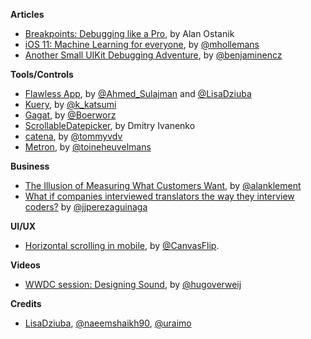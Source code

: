 
**Articles**

* [Breakpoints: Debugging like a Pro](https://cheesecakelabs.com/blog/breakpoints-debugging-like-pro/), by Alan Ostanik
* [iOS 11: Machine Learning for everyone](http://machinethink.net/blog/ios-11-machine-learning-for-everyone/), by [@mhollemans](https://twitter.com/mhollemans)
* [Another Small UIKit Debugging Adventure](http://blog.benjamin-encz.de/post/another-small-uikit-debugging-adventure/), by [@benjaminencz](https://twitter.com/benjaminencz)

**Tools/Controls**

* [Flawless App](https://flawlessapp.io/), by [@Ahmed_Sulajman](https://twitter.com/ahmed_sulajman) and [@LisaDziuba](https://twitter.com/LisaDziuba)
* [Kuery](https://github.com/kishikawakatsumi/Kuery), by [@k_katsumi](http://twitter.com/k_katsumi)
* [Gagat](https://github.com/Boerworz/Gagat), by [@Boerworz](https://twitter.com/Boerworz)
* [ScrollableDatepicker](https://github.com/noxt/ScrollableDatepicker), by Dmitry Ivanenko
* [catena](https://github.com/pixelspark/catena), by [@tommyvdv](https://twitter.com/tommyvdv)
* [Metron](https://github.com/toineheuvelmans/Metron), by [@toineheuvelmans](https://twitter.com/toineheuvelmans)


**Business**

* [The Illusion of Measuring What Customers Want](https://jtbd.info/the-illusion-of-measuring-what-customers-want-3672a7892eb), by [@alanklement](https://twitter.com/alanklement)
* [What if companies interviewed translators the way they interview coders?](https://medium.freecodecamp.com/welcome-to-the-software-interview-ee673bc5ef6) by [@jjperezaguinaga](https://twitter.com/jjperezaguinaga)

**UI/UX**

* [Horizontal scrolling in mobile](https://uxplanet.org/horizontal-scrolling-in-mobile-643c81901af3), by [@CanvasFlip](https://twitter.com/CanvasFlip).

**Videos**

* [WWDC session: Designing Sound](https://developer.apple.com/videos/play/wwdc2017/803/), by [@hugoverweij ](https://twitter.com/hugoverweij)

**Credits**

* [LisaDziuba](https://github.com/lisadziuba), [@naeemshaikh90](https://github.com/naeemshaikh90), [@uraimo](https://github.com/uraimo)
